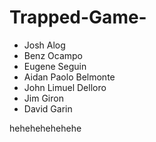 # Trapped-Game-

- Josh Alog
- Benz Ocampo
- Eugene Seguin
- Aidan Paolo Belmonte
- John Limuel Delloro
- Jim Giron
- David Garin

hehehehehehehe
